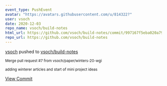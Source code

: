```yaml
---
event_type: PushEvent
avatar: "https://avatars.githubusercontent.com/u/814322?"
user: vsoch
date: 2020-12-03
repo_name: vsoch/build-notes
html_url: https://github.com/vsoch/build-notes/commit/997167f5eba020a79f749d48abdabfaf3d378e1c
repo_url: https://github.com/vsoch/build-notes
---
```


<a href='https://github.com/vsoch' target='_blank'>vsoch</a> pushed to <a href='https://github.com/vsoch/build-notes' target='_blank'>vsoch/build-notes</a>

<small>Merge pull request #7 from vsoch/paper/winters-20-wgi

adding winterer articles and start of mini project ideas</small>

<a href='https://github.com/vsoch/build-notes/commit/997167f5eba020a79f749d48abdabfaf3d378e1c' target='_blank'>View Commit</a>